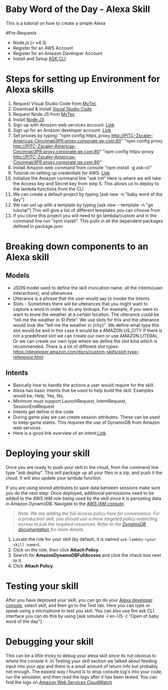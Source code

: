 # Baby Word of the Day - Alexa Skill
This is a tutorial on how to create a simple Alexa 

#Pre-Requests
* Node.js (> v4.3)
* Register for an AWS Account
* Register for an Amazon Developer Account
* Install and Setup [ASK CLI](https://developer.amazon.com/docs/smapi/quick-start-alexa-skills-kit-command-line-interface.html)

# Steps for setting up Environment for Alexa skills
1. Request Visual Studio Code from [MyTec](https://mytech.ge.com/products-and-services/software/detail?id=12520&type=Windows&source=visual%20studio%20code)
2. Download & Install [Visual Studio Code](https://code.visualstudio.com/docs/?dv=win)
3. Request Node.JS from [MyTec](https://mytech.ge.com/products-and-services/software/detail?id=11946&type=Windows&source=node.js)
4. Install [Node.JS](https://nodejs.org/en/download/)
5. Sign up with Amazon web services account: [Link](https://portal.aws.amazon.com/billing/signup?nc2=h_ct&redirect_url=https%3A%2F%2Faws.amazon.com%2Fregistration-confirmation#/start)
6. Sign up for an Amazon developer account: [Link](https://www.amazon.com/ap/register?openid.pape.max_auth_age=1&openid.return_to=https%3A%2F%2Fdeveloper.amazon.com%2Fap_login%2F68747470733A2F2F646576656C6F7065722E616D617A6F6E2E636F6D2F686F6D652E68746D6C.html&prevRID=HF6T96GCBJW1BYHNRNMH&openid.identity=http%3A%2F%2Fspecs.openid.net%2Fauth%2F2.0%2Fidentifier_select&openid.assoc_handle=mas_dev_portal&openid.mode=checkid_setup&prepopulatedLoginId=&failedSignInCount=0&language=en_US&openid.claimed_id=http%3A%2F%2Fspecs.openid.net%2Fauth%2F2.0%2Fidentifier_select&pageId=amzn_developer_portal&openid.ns=http%3A%2F%2Fspecs.openid.net%2Fauth%2F2.0)
7. Set proxies by typing: "npm config https_proxy http://PITC-Zscaler-Americas-Cincinnati3PR.proxy.corporate.ge.com:80"
"npm config proxy http://PITC-Zscaler-Americas-Cincinnati3PR.proxy.corporate.ge.com:80"
"npm config https-proxy http://PITC-Zscaler-Americas-Cincinnati3PR.proxy.corporate.ge.com:80"
7. Install Amazon web command from console "npm install -g ask-cli"
8. Tutorial on setting up credentials for AWS: [Link](https://developer.amazon.com/docs/smapi/set-up-credentials-for-an-amazon-web-services-account.html)
9. Initialize the Amazon command line  "ask init" Here is where we will take the Access key and Secret key from step 5. This allows us to deploy to the lambda functions from the CLI
10. We can create a default project by typing [ask new -n "baby word of the day"]
11. We can set up with a template by typing [ask new --template -n "ge tutorial"] This will give a list of different templates you can choose from
12. If you clone this project you will need to go lambda/custom and in the command line run "npm install". This pulls in all the dependent packages defined in package.json

# Breaking down components to an Alexa skill
## Models
* JSON model used to define the skill invocation name, all the intents(user interactions), and utterances 
* Utterance is a phrase that the user would say to invoke the intents 
* Slots - Sometimes there will be utterances that you might want to capture a word in order to do any lookups. For example, if you were to want to know the weather at a certain location. The utterance could be "tell me the weather in St.Pete". We use slots for this and the utterance would look like "tell me the weather in {city}". We define what type this slot would be and in this case it would be a AMAZON.US_CITY
If there is not a predefined slot we can create our own or use AMAZON.LITERAL. Or we can create our own type where we define the slot kind which is recommended. There is a lot of different slot types: https://developer.amazon.com/docs/custom-skills/slot-type-reference.html

## Intents
* Basically how to handle the actions a user would require for the skill.
* Alexa has basic intents that be used to help build the skill. Examples would be; Help, Yes, No,  
* Minimum must support LaunchRequest, IntentRequest, SessionEndRequest
* Intents get define in the code
* During game play we can create session attributes. These can be used to keep game states. This requires the use of DynamoDB from Amazon web services
* Here is a good link overview of an intent:[Link](https://youtu.be/ymixpC53c-s)

# Deploying your skill
Once you are ready to push your skill to the cloud, from the command line type "ask deploy". This will package up all your files in a zip, and push it the cloud. It will also update your lambda function.

If you are using stored attributes to save data between sessions make sure you do the next step:
Once deployed, additional permissions need to be added to the AWS IAM role being used by the skill since it is persisting data in Amazon DynamoDB.  Navigate to the [AWS IAM console](https://console.aws.amazon.com/iam/home#/roles).

> _Note: We are adding the full access policy here for convenience.  For a production skill, you should use a more targeted policy restricting access to just the required resources.  Refer to the [DynamoDB documentation](https://docs.aws.amazon.com/amazondynamodb/latest/developerguide/access-control-overview.html) for more details._

1. Locate the role for your skill (by default, it is named ```ask-lambda-<your skill name>```).
1. Click on the role, then click **Attach Policy**.
1. Search for **AmazonDynamoDBFullAccess** and click the check box next to it.
1. Click **Attach Policy**.

# Testing your skill
After you have deployed your skill, you can go do your [Alexa developer console](https://developer.amazon.com/alexa/console/ask), select skill, and then go to the Test tab. Here you can type or speak using a microphone to test you skill. You can also use the ask CLI interface you can do this by using [ask simulate -l en-US -t "Open of baby word of the day"] 

# Debugging your skill
This can be a little tricky to debug your alexa skill since its not obvious to where the console it. In Testing your skill section we talked about feeding input into your app and there is a small amount of return info but probably not enough. The easiest way I found is to drop console.log's into your code, run the simulator, and then read the logs after it has been tested. You can find the logs on [Amazon Web Services CloudWatch](https://console.aws.amazon.com/cloudwatch/home?region=us-east-1#logs:)
